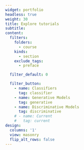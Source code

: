 ```yaml
---
widget: portfolio
headless: true
weight: 30
title: Explore tutorials
subtitle:
content:
  filters:
    folders:
      - course
    kinds:
      - section
    exclude_tags:
      - preface

  filter_default: 0

  filter_button:
    - name: Classifiers
      tag: classifier
    - name: Generative Models
      tag: generative
    - name: Discriminative Models
      tag: discriminative
    # - name: Current
    #   tag: current
design:
  columns: '1'
  view: masonry
  flip_alt_rows: false
---
```

